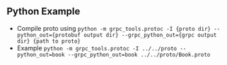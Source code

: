 ## Python Example
- Compile proto using `python -m grpc_tools.protoc -I {proto dir} --python_out={protobuf output dir} --grpc_python_out={grpc output dir} {path to proto}`
- Example `python -m grpc_tools.protoc -I ../../proto --python_out=book --grpc_python_out=book ../../proto/Book.proto`